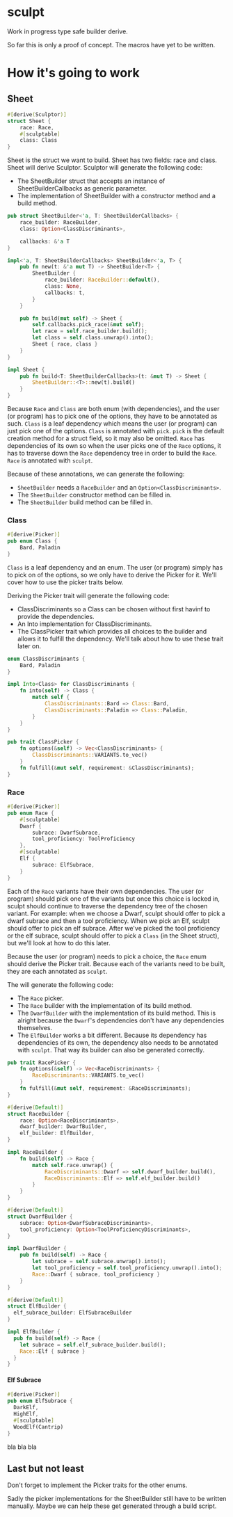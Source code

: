 # sculpt

Work in progress type safe builder derive.

So far this is only a proof of concept. The macros have yet to be written.

# How it's going to work

## Sheet

```rust
#[derive(Sculptor)]
struct Sheet {
    race: Race,
    #[sculptable]
    class: Class
}
```

Sheet is the struct we want to build. Sheet has two fields: race and class. Sheet will derive Sculptor. Sculptor will 
generate the following code:

- The SheetBuilder struct that accepts an instance of SheetBuilderCallbacks as generic parameter.
- The implementation of SheetBuilder with a constructor method and a build method.

```rust
pub struct SheetBuilder<'a, T: SheetBuilderCallbacks> {
    race_builder: RaceBuilder,
    class: Option<ClassDiscriminants>,

    callbacks: &'a T
}

impl<'a, T: SheetBuilderCallbacks> SheetBuilder<'a, T> {
    pub fn new(t: &'a mut T) -> SheetBuilder<T> {
        SheetBuilder {
            race_builder: RaceBuilder::default(),
            class: None,
            callbacks: t,
        }
    }

    pub fn build(mut self) -> Sheet {
        self.callbacks.pick_race(&mut self);
        let race = self.race_builder.build();
        let class = self.class.unwrap().into();
        Sheet { race, class }
    }
}

impl Sheet {
    pub fn build<T: SheetBuilderCallbacks>(t: &mut T) -> Sheet {
        SheetBuilder::<T>::new(t).build()
    }
}
```

Because `Race` and `Class` are both enum (with dependencies), and the user (or program) has to pick one of the options, 
they have to be annotated as such. `Class` is a leaf dependency which means the user (or program) can just pick one of 
the options. `Class` is annotated with `pick`. `pick` is the default creation method for a struct field, so it may also 
be omitted. `Race` has dependencies of its own so when the user picks one of the `Race` options, it has to traverse 
down the `Race` dependency tree in order to build the `Race`. `Race` is annotated with `sculpt`.

Because of these annotations, we can generate the following: 

- `SheetBuilder` needs a `RaceBuilder` and an `Option<ClassDiscriminants>`.
- The `SheetBuilder` constructor method can be filled in.
- The `SheetBuilder` build method can be filled in.

### Class

```rust
#[derive(Picker)]
pub enum Class {
    Bard, Paladin
}
```

`Class` is a leaf dependency and an enum. The user (or program) simply has to pick on of the options, so we only have 
to derive the Picker for it. We'll cover how to use the picker traits below.

Deriving the Picker trait will generate the following code:

- ClassDiscriminants so a Class can be chosen without first havinf to provide the dependencies.
- An Into<Class> implementation for ClassDiscriminants.
- The ClassPicker trait which provides all choices to the builder and allows it to fulfill the dependency. We'll talk 
  about how to use these trait later on.

```rust
enum ClassDiscriminants {
    Bard, Paladin    
}

impl Into<Class> for ClassDiscriminants {
    fn into(self) -> Class {
        match self {
            ClassDiscriminants::Bard => Class::Bard,
            ClassDiscriminants::Paladin => Class::Paladin,
        }
    }
}

pub trait ClassPicker {
    fn options(&self) -> Vec<ClassDiscriminants> {
        ClassDiscriminants::VARIANTS.to_vec()
    }
    fn fulfill(&mut self, requirement: &ClassDiscriminants);
}
```

### Race

```rust
#[derive(Picker)]
pub enum Race {
    #[sculptable]
    Dwarf {
        subrace: DwarfSubrace,
        tool_proficiency: ToolProficiency
    },
    #[sculptable]
    Elf {
        subrace: ElfSubrace,
    }
}
```

Each of the `Race` variants have their own dependencies. The user (or program) should pick one of the variants but once 
this choice is locked in, sculpt should continue to traverse the dependency tree of the chosen variant. For example:
when we choose a Dwarf, sculpt should offer to pick a dwarf subrace and then a tool proficiency. When we pick an Elf,
sculpt should offer to pick an elf subrace. After we've picked the tool proficiency or the elf subrace, sculpt should
offer to pick a `Class` (in the Sheet struct), but we'll look at how to do this later.

Because the user (or program) needs to pick a choice, the `Race` enum should derive the Picker trait.
Because each of the variants need to be built, they are each annotated as `sculpt`.

The will generate the following code:

- The `Race` picker.
- The `Race` builder with the implementation of its build method.
- The `DwarfBuilder` with the implementation of its build method. This is alright because the `Dwarf`'s dependencies 
  don't have any dependencies themselves.
- The `ElfBuilder` works a bit different. Because its dependency has dependencies of its own, the dependency also needs 
  to be annotated with `sculpt`. That way its builder can also be generated correctly.

```rust
pub trait RacePicker {
    fn options(&self) -> Vec<RaceDiscriminants> {
        RaceDiscriminants::VARIANTS.to_vec()
    }
    fn fulfill(&mut self, requirement: &RaceDiscriminants);
}

#[derive(Default)]
struct RaceBuilder {
    race: Option<RaceDiscriminants>,
    dwarf_builder: DwarfBuilder,
    elf_builder: ElfBuilder,
}

impl RaceBuilder {
    fn build(self) -> Race {
        match self.race.unwrap() {
            RaceDiscriminants::Dwarf => self.dwarf_builder.build(),
            RaceDiscriminants::Elf => self.elf_builder.build()
        }
    }
}

#[derive(Default)]
struct DwarfBuilder {
    subrace: Option<DwarfSubraceDiscriminants>,
    tool_proficiency: Option<ToolProficiencyDiscriminants>,
}

impl DwarfBuilder {
    pub fn build(self) -> Race {
        let subrace = self.subrace.unwrap().into();
        let tool_proficiency = self.tool_proficiency.unwrap().into();
        Race::Dwarf { subrace, tool_proficiency }
    }
}

#[derive(Default)]
struct ElfBuilder {
  elf_subrace_builder: ElfSubraceBuilder
}

impl ElfBuilder {
  pub fn build(self) -> Race {
    let subrace = self.elf_subrace_builder.build();
    Race::Elf { subrace }
  }
}
```

#### Elf Subrace

```rust
#[derive(Picker)]
pub enum ElfSubrace {
  DarkElf, 
  HighElf, 
  #[sculptable]
  WoodElf(Cantrip)
}
```

bla bla bla

## Last but not least

Don't forget to implement the Picker traits for the other enums.

Sadly the picker implementations for the SheetBuilder still have to be written manually.
Maybe we can help these get generated through a build script.

